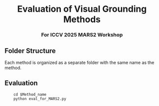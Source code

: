<p align="center">
  <h1 align="center">Evaluation of Visual Grounding Methods</h1>
  <h3 align="center">For ICCV 2025 MARS2 Workshop</h3>
<p>

## Folder Structure

Each method is organized as a separate folder with the same name as the method.

## Evaluation
```
    cd $Method_name
    python eval_for_MARS2.py
```


